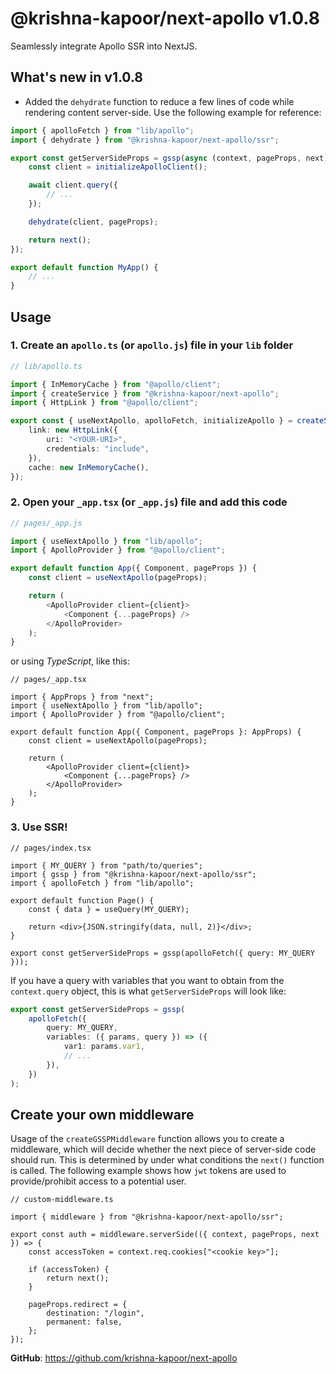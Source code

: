 # @krishna-kapoor/next-apollo v1.0.8

Seamlessly integrate Apollo SSR into NextJS.

## What's new in v1.0.8

-   Added the `dehydrate` function to reduce a few lines of code while rendering content server-side. Use the following example for reference:

```jsx
import { apolloFetch } from "lib/apollo";
import { dehydrate } from "@krishna-kapoor/next-apollo/ssr";

export const getServerSideProps = gssp(async (context, pageProps, next) => {
    const client = initializeApolloClient();

    await client.query({
        // ...
    });

    dehydrate(client, pageProps);

    return next();
});

export default function MyApp() {
    // ...
}
```

## Usage

### 1. Create an `apollo.ts` (or `apollo.js`) file in your `lib` folder

```ts
// lib/apollo.ts

import { InMemoryCache } from "@apollo/client";
import { createService } from "@krishna-kapoor/next-apollo";
import { HttpLink } from "@apollo/client";

export const { useNextApollo, apolloFetch, initializeApollo } = createService({
    link: new HttpLink({
        uri: "<YOUR-URI>",
        credentials: "include",
    }),
    cache: new InMemoryCache(),
});
```

### 2. Open your `_app.tsx` (or `_app.js`) file and add this code

```js
// pages/_app.js

import { useNextApollo } from "lib/apollo";
import { ApolloProvider } from "@apollo/client";

export default function App({ Component, pageProps }) {
    const client = useNextApollo(pageProps);

    return (
        <ApolloProvider client={client}>
            <Component {...pageProps} />
        </ApolloProvider>
    );
}
```

or using _TypeScript_, like this:

```tsx
// pages/_app.tsx

import { AppProps } from "next";
import { useNextApollo } from "lib/apollo";
import { ApolloProvider } from "@apollo/client";

export default function App({ Component, pageProps }: AppProps) {
    const client = useNextApollo(pageProps);

    return (
        <ApolloProvider client={client}>
            <Component {...pageProps} />
        </ApolloProvider>
    );
}
```

### 3. Use SSR!

```tsx
// pages/index.tsx

import { MY_QUERY } from "path/to/queries";
import { gssp } from "@krishna-kapoor/next-apollo/ssr";
import { apolloFetch } from "lib/apollo";

export default function Page() {
    const { data } = useQuery(MY_QUERY);

    return <div>{JSON.stringify(data, null, 2)}</div>;
}

export const getServerSideProps = gssp(apolloFetch({ query: MY_QUERY }));
```

If you have a query with variables that you want to obtain from the `context.query` object, this is what `getServerSideProps` will look like:

```ts
export const getServerSideProps = gssp(
    apolloFetch({
        query: MY_QUERY,
        variables: ({ params, query }) => ({
            var1: params.var1,
            // ...
        }),
    })
);
```

## Create your own middleware

Usage of the `createGSSPMiddleware` function allows you to create a middleware, which will decide whether the next piece of server-side code should run. This is determined by under what conditions the `next()` function is called. The following example shows how `jwt` tokens are used to provide/prohibit access to a potential user.

```tsx
// custom-middleware.ts

import { middleware } from "@krishna-kapoor/next-apollo/ssr";

export const auth = middleware.serverSide(({ context, pageProps, next }) => {
    const accessToken = context.req.cookies["<cookie key>"];

    if (accessToken) {
        return next();
    }

    pageProps.redirect = {
        destination: "/login",
        permanent: false,
    };
});
```

**GitHub**: https://github.com/krishna-kapoor/next-apollo
